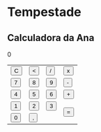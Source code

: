 <!DOCTYPE html>
<html lang="en">
<head>
    <meta charset="UTF-8">
    <meta name="viewport" content="width=device-width, initial-scale=1.0">
    <title>Calculadora da Ana Superchoque</title>
    <link rel="stylesheet" href="style.css">
</head>
<body>
    <div class="fundo">
        <h1>Tempestade</h1>
        <h2>Calculadora da Ana</h2>
        <div class="calculadora">
            <p id="resultado">0</p>
            <table>
                <tr>
                    <td><button onclick="clearDisplay()">C</button></td>
                    <td><button onclick="deleteLast()">&lt;</button></td>
                    <td><button onclick="appendToDisplay('/')">/</button></td>
                    <td><button onclick="appendToDisplay('*')">x</button></td>
                </tr>
                <tr>
                    <td><button onclick="appendToDisplay('7')">7</button></td>
                    <td><button onclick="appendToDisplay('8')">8</button></td>
                    <td><button onclick="appendToDisplay('9')">9</button></td>
                    <td><button onclick="appendToDisplay('-')">-</button></td>
                </tr>
                <tr>
                    <td><button onclick="appendToDisplay('4')">4</button></td>
                    <td><button onclick="appendToDisplay('5')">5</button></td>
                    <td><button onclick="appendToDisplay('6')">6</button></td>
                    <td><button onclick="appendToDisplay('+')">+</button></td>
                </tr>
                <tr>
                    <td><button onclick="appendToDisplay('1')">1</button></td>
                    <td><button onclick="appendToDisplay('2')">2</button></td>
                    <td><button onclick="appendToDisplay('3')">3</button></td>
                    <td rowspan="2"><button onclick="calculateResult()">=</button></td>
                </tr>
                <tr>
                    <td><button onclick="appendToDisplay('0')">0</button></td>
                    <td><button onclick="appendToDisplay('.')">,</button></td>
                    <td colspan="2"></td>
                </tr>
            </table>
        </div>
    </div>
    <script src="script.js"></script>
</body>
</html>
